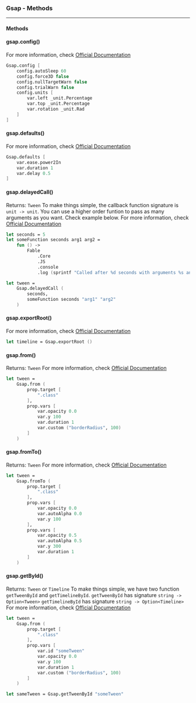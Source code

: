 ### Gsap - Methods
---

#### Methods
#### gsap.config()
For more information, check [Official Documentation](https://greensock.com/docs/v3/GSAP/gsap.config())
```fs
Gsap.config [
    config.autoSleep 60
    config.force3D false
    config.nullTargetWarn false
    config.trialWarn false
    config.units [
        var.left _unit.Percentage
        var.top _unit.Percentage
        var.rotation _unit.Rad
    ]
]
```
#### gsap.defaults()
For more information, check [Official Documentation](https://greensock.com/docs/v3/GSAP/gsap.defaults())
```fs
Gsap.defaults [
    var.ease.power2In
    var.duration 1
    var.delay 0.5
]
```

#### gsap.delayedCall()
Returns: `Tween`
To make things simple, the callback function signature is `unit -> unit`.
You can use a higher order funtion to pass as many arguments as you want. 
Check example below.
For more information, check [Official Documentation](https://greensock.com/docs/v3/GSAP/gsap.delayedCall())
```fs
let seconds = 5 
let someFunction seconds arg1 arg2 = 
    fun () -> 
        Fable
            .Core
            .JS
            .console
            .log (sprintf "Called after %d seconds with arguments %s and %s" seconds arg1 arg2)

let tween = 
    Gsap.delayedCall (
        seconds, 
        someFunction seconds "arg1" "arg2"
    )
```

#### gsap.exportRoot()
For more information, check [Official Documentation](https://greensock.com/docs/v3/GSAP/gsap.exportRoot())
```fs
let timeline = Gsap.exportRoot ()
```

#### gsap.from()
Returns: `Tween`
For more information, check [Official Documentation](https://greensock.com/docs/v3/GSAP/gsap.from())
```fs
let tween = 
    Gsap.from (
        prop.target [ 
            ".class" 
        ],
        prop.vars [
            var.opacity 0.0
            var.y 100
            var.duration 1
            var.custom ("borderRadius", 100)
        ]
    )
```

#### gsap.fromTo()
Returns: `Tween`
For more information, check [Official Documentation](https://greensock.com/docs/v3/GSAP/gsap.fromTo())
```fs
let tween = 
    Gsap.fromTo (
        prop.target [ 
            ".class" 
        ],
        prop.vars [
            var.opacity 0.0
            var.autoAlpha 0.0
            var.y 100
        ],
        prop.vars [
            var.opacity 0.5
            var.autoAlpha 0.5
            var.y 300
            var.duration 1
        ]
    )
```

#### gsap.getById()
Returns: `Tween` or `Timeline`
To make things simple, we have two function `getTweenById` and `getTimelineById`.
`getTweenById` has signature `string -> Option<Tween>`
`getTimelineById` has signature `string -> Option<Timeline>`
For more information, check [Official Documentation](https://greensock.com/docs/v3/GSAP/gsap.getById())
```fs
let tween = 
    Gsap.from (
        prop.target [ 
            ".class" 
        ],
        prop.vars [
            var.id "someTween"
            var.opacity 0.0
            var.y 100
            var.duration 1
            var.custom ("borderRadius", 100)
        ]
    )

let sameTween = Gsap.getTweenById "someTween"
```

